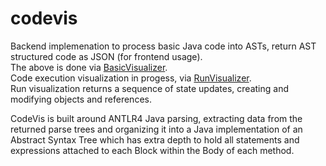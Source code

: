 # codevis
Backend implemenation to process basic Java code into ASTs, return AST structured code as JSON (for frontend usage).  
The above is done via [BasicVisualizer](https://github.com/mattsehgal/codevis/tree/main/src/main/java/org/msehgal/codevis/visualization/BasicVisualizer).  
Code execution visualization in progess, via [RunVisualizer](https://github.com/mattsehgal/codevis/tree/main/src/main/java/org/msehgal/codevis/visualization/RunVisualizer).  
Run visualization returns a sequence of state updates, creating and modifying objects and references. 
  
CodeVis is built around ANTLR4 Java parsing, extracting data from the returned parse trees and organizing
it into a Java implementation of an Abstract Syntax Tree which has extra depth to hold all statements and expressions
attached to each Block within the Body of each method.
